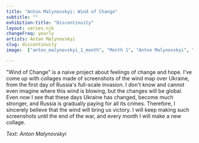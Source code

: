 ```yaml
---
title: "Anton Malynovskyi: Wind of Change"
subtitle: ""
exhibition-title: "Discontinuity"
layout: series.njk
changeFreq: yearly
artists: Anton Malynovskyi
slug: discontinuity
image:  ["anton_malynovskyi_1_month", "Month 1", "Anton Malynovskyi", "Anton Malynovskyi"]

---
```



"Wind of Change" is a naive project about feelings of change and hope. I've come up with collages made of screenshots of the wind map over Ukraine, from the first day of Russia's full-scale invasion. I don't know and cannot even imagine where this wind is blowing, but the changes will be global. Even now I see that these days Ukraine has changed, become much stronger, and Russia is gradually paying for all its crimes. Therefore, I sincerely believe that the wind will bring us victory. I will keep making such screenshots until the end of the war, and every month I will make a new collage.

*Text:  Anton Malynovskyi*
